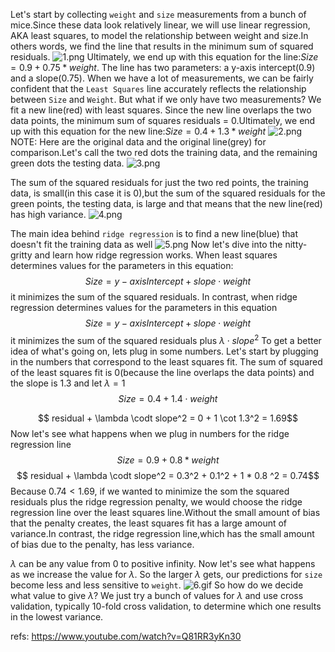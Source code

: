 Let's start by collecting `weight` and `size` measurements from a bunch of mice.Since these data look relatively linear, we will use linear regression, AKA least squares, to model the relationship between weight and size.In others words, we find the line that results in the minimum sum of squared residuals.
![1.png](1.png)
Ultimately, we end up with this equation for the line:$Size = 0.9 + 0.75 * weight$. The line has two parameters: a y-axis intercept(0.9) and a slope(0.75).
When we have a lot of measurements, we can be fairly confident that the `Least Squares` line accurately reflects the relationship between `Size` and `Weight`. But what if we only have two measurements? We fit a new line(red) with least squares. Since the new line overlaps the two data points, the minimum sum of squares residuals = 0.Ultimately, we end up with this equation for the new line:$Size=0.4+1.3*weight$
![2.png](2.png)
NOTE: Here are the original data and the original line(grey) for comparison.Let's call the two red dots the training data, and the remaining green dots the testing data.
![3.png](3.png)

The sum of the squared residuals for just the two red points, the training data, is small(in this case it is 0),but the sum of the squared residuals for the green points, the testing data, is large and that means that the new line(red) has high variance.
![4.png](4.png)

The main idea behind `ridge regression` is to find a new line(blue) that doesn't fit the training data as well
![5.png](5.png)
Now let's dive into the nitty-gritty and learn how ridge regression works.
When least squares determines values for the parameters in this equation:
$$ Size = y-axis Intercept + slope \cdot weight $$
it minimizes the sum of the squared residuals.
In contrast, when ridge regression determines values for the parameters in this equation
$$ Size = y-axis Intercept + slope \cdot weight $$
it minimizes the sum of the squared residuals plus $\lambda \cdot slope^2$
To get a better idea of what's going on, lets plug in some numbers.
Let's start by plugging in the numbers that correspond to the least squares fit. The sum of squared of the least squares fit is 0(because the line overlaps the data points) and the slope is 1.3 and let $\lambda = 1$
$$ Size = 0.4 + 1.4 \cdot weight $$

$$ residual + \lambda \codt slope^2  = 0 + 1 \cot 1.3^2 = 1.69$$
Now let's see what happens when we plug in numbers for the ridge regression line
$$ Size = 0.9 + 0.8 * weight $$
$$ residual + \lambda \codt slope^2  = 0.3^2 + 0.1^2 + 1 * 0.8 ^2 = 0.74$$
Because $0.74<1.69$, if we wanted to minimize the som the squared residuals plus the ridge regression penalty, we would choose the ridge regression line over the least squares line.Without the small amount of bias that the penalty creates, the least squares fit has a large amount of variance.In contrast, the ridge regression line,which has the small amount of bias due to the penalty, has less variance.

$\lambda$ can be any value from 0 to positive infinity. Now let's see what happens as we increase the value for $\lambda$. So the larger $\lambda$ gets, our predictions for `size` become less and less sensitive to `weight`.
![6.gif](6.gif)
So how do we decide what value to give $\lambda$?
We just try a bunch of values for $\lambda$ and use cross validation, typically 10-fold cross validation, to determine which one results in the lowest variance.






















refs:
https://www.youtube.com/watch?v=Q81RR3yKn30